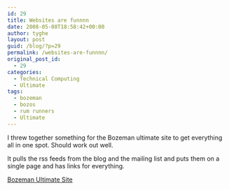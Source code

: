 ```yaml
---
id: 29
title: Websites are funnnn
date: 2008-05-08T18:58:42+00:00
author: tyghe
layout: post
guid: /blog/?p=29
permalink: /websites-are-funnnn/
original_post_id:
  - 29
categories:
  - Technical Computing
  - Ultimate
tags:
  - bozeman
  - bozos
  - rum runners
  - Ultimate
---
```

I threw together something for the Bozeman ultimate site to get everything all in one spot. Should work out well.

It pulls the rss feeds from the blog and the mailing list and puts them on a single page and has links for everything.

[Bozeman Ultimate Site](http://www.montana.edu/ultimate)
